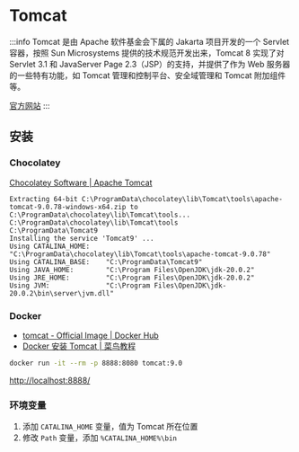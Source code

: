 # Tomcat

:::info
Tomcat 是由 Apache 软件基金会下属的 Jakarta 项目开发的一个 Servlet 容器，按照 Sun Microsystems 提供的技术规范开发出来，Tomcat 8 实现了对 Servlet 3.1 和 JavaServer Page 2.3（JSP）的支持，并提供了作为 Web 服务器的一些特有功能，如 Tomcat 管理和控制平台、安全域管理和 Tomcat 附加组件等。

[官方网站](https://tomcat.apache.org/)
:::

## 安装

### Chocolatey

[Chocolatey Software | Apache Tomcat](https://community.chocolatey.org/packages/Tomcat)

```text
Extracting 64-bit C:\ProgramData\chocolatey\lib\Tomcat\tools\apache-tomcat-9.0.78-windows-x64.zip to C:\ProgramData\chocolatey\lib\Tomcat\tools...
C:\ProgramData\chocolatey\lib\Tomcat\tools
C:\ProgramData\Tomcat9
Installing the service 'Tomcat9' ...
Using CATALINA_HOME:    "C:\ProgramData\chocolatey\lib\Tomcat\tools\apache-tomcat-9.0.78"
Using CATALINA_BASE:    "C:\ProgramData\Tomcat9"
Using JAVA_HOME:        "C:\Program Files\OpenJDK\jdk-20.0.2"
Using JRE_HOME:         "C:\Program Files\OpenJDK\jdk-20.0.2"
Using JVM:              "C:\Program Files\OpenJDK\jdk-20.0.2\bin\server\jvm.dll"
```

### Docker

- [tomcat - Official Image | Docker Hub](https://hub.docker.com/_/tomcat)
- [Docker 安装 Tomcat | 菜鸟教程](https://www.runoob.com/docker/docker-install-tomcat.html)

```sh
docker run -it --rm -p 8888:8080 tomcat:9.0
```

<http://localhost:8888/>

### 环境变量

1. 添加 `CATALINA_HOME` 变量，值为 Tomcat 所在位置
2. 修改 `Path` 变量，添加 `%CATALINA_HOME%\bin`
